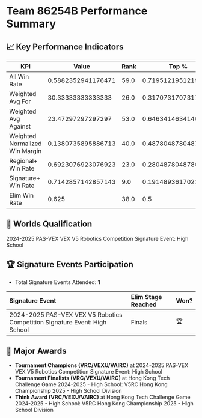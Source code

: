 # Team 86254B Performance Summary

## 📈 Key Performance Indicators
| KPI | Value | Rank | Top % |
| --- | ----- | ---- | ----- |
| All Win Rate | 0.5882352941176471 | 59.0 | 0.7195121951219512 |
| Weighted Avg For | 30.33333333333333 | 26.0 | 0.3170731707317073 |
| Weighted Avg Against | 23.47297297297297 | 53.0 | 0.6463414634146342 |
| Weighted Normalized Win Margin | 0.1380735895886713 | 40.0 | 0.4878048780487805 |
| Regional+ Win Rate | 0.6923076923076923 | 23.0 | 0.2804878048780488 |
| Signature+ Win Rate | 0.7142857142857143 | 9.0 | 0.19148936170212766 |
| Elim Win Rate | 0.625 | 38.0 | 0.5 |


## 🎯 Worlds Qualification
2024-2025 PAS-VEX VEX V5 Robotics Competition Signature Event: High School

## 🏆 Signature Events Participation
- Total Signature Events Attended: **1**

| Signature Event | Elim Stage Reached | Won? |
|:----------------|:-------------------|:----|
| 2024-2025 PAS-VEX VEX V5 Robotics Competition Signature Event: High School | Finals | 🏆 |


## 🥇 Major Awards
- **Tournament Champions (VRC/VEXU/VAIRC)** at 2024-2025 PAS-VEX VEX V5 Robotics Competition Signature Event: High School
- **Tournament Finalists (VRC/VEXU/VAIRC)** at Hong Kong Tech Challenge Game 2024-2025 - High School: V5RC Hong Kong Championship 2025 - High School Division
- **Think Award (VRC/VEXU/VAIRC)** at Hong Kong Tech Challenge Game 2024-2025 - High School: V5RC Hong Kong Championship 2025 - High School Division

